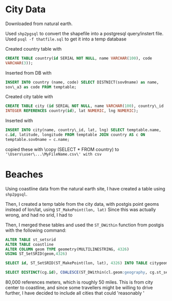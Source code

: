 <link rel="stylesheet" href="/stylesheets/tufte.css" />
<link rel="stylesheet" href="/stylesheets/code.css" />

# City Data

Downloaded from natural earth.

Used `shp2pgsql` to convert the shapefile into a postgresql query/instert file. Used `psql -f thatfile.sql` to get it into a temp database

Created country table with

```SQL
CREATE TABLE country(id SERIAL NOT NULL, name VARCHAR(100), code
VARCHAR(3));
```

Inserted from DB with

```SQL
INSERT INTO country (name, code) SELECT DISTNICT(sov0name) as name,
sov\_a3 as code FROM temptable;
```

Created city table with

```SQL
CREATE TABLE city (id SERIAL NOT NULL, name VARCHAR(100), country\_id
INTEGER REFERENCES country(id), lat NUMERIC, lng NUMERIC);
```

Inserted with

```SQL
INSERT INTO city(name, country\_id, lat, lng) SELECT temptable.name,
c.id, latitude, longitude FROM temptable JOIN country AS c ON
temptable.sov0name = c.name;
```

copied these with \\copy (SELECT \* FROM country) to
`'\Users\user\...\MyFileName.csv\' with csv`

# Beaches

Using coastline data from the natural earth site, I have created a table using `shp2pgsql`.

Then, I created a temp table from the city data, with postgis point geoms instead of lon/lat, using `ST_MakePoint(lon, lat)`
Since this was actually wrong, and had no srid, I had to 

Then, I merged these tables and used the `ST_DWithin` function from postgis with the following command: 

```SQL
ALTER TABLE st_setsrid
ALTER TABLE coastline
ALTER COLUMN geom TYPE geometry(MULTILINESTRING, 4326)
USING ST_SetSRID(geom,4326)

SELECT id, ST_SetSRID(ST_MakePoint(lon, lat), 4326) INTO TABLE citygeom FROM city;

SELECT DISTINCT(cg.id), COALESCE(ST_DWithin(cl.geom:geography, cg.st_setsrid::geography, 80000), false) INTO TABLE beaches FROM coastline cl RIGHT JOIN citygeom cg ON ST_DWithin(cl.geom::geography, cg.st_setsrid::geography, 80000);
```

80,000 references meters, which is roughly 50 miles. This is from city center to coastline, and since some travellers might be willing to drive further, I have decided to include all cities that could 'reasonably '
